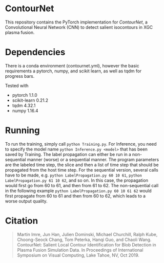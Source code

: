 # ContourNet

This repository contains the PyTorch implementation for _ContourNet_, a Convolutional Neural Network (CNN) to detect salient isocontours in XGC plasma fusion.

# Dependencies

There is a conda environment (contournet.yml), however the basic requirements a pytorch, numpy, and scikit learn, as well as tqdm for progress bars.

Tested with   
- pytorch 1.1.0
- scikit-learn 0.21.2
- tqdm 4.32.1
- numpy 1.16.4

# Running

To run the training, simply call ``python Training.py``. 
For Inference, you need to specify the model name ``python Inference.py <model>`` that has been saved by Training.
The label propagation can either be run in a non-sequential manner (worse) or a sequential manner. 
The program parameters are the labeled time step, the slice and then a list of time step that should be propagated from the host time step.
For the sequential version, several calls have to be made, e.g. ``python LabelPropagation.py 60 10 61``, ``python LabelPropagation.py 61 10 62``, and so on. 
In this case, the propagation would first go from 60 to 61, and then from 61 to 62.
The non-sequential call in the following example ``python LabelPropagation.py 60 10 61 62`` would first propagate from 60 to 61 and then from 60 to 62, which leads to a worse output quality. 

# Citation

> Martin Imre, Jun Han, Julien Dominski, Michael Churchill, Ralph Kube, Choong-Seock Chang, Tom Peterka, Hanqi Guo, and Chaoli Wang. ContourNet: Salient Local Contour Identification for Blob Detection in Plasma Fusion Simulation Data. In Proceedings of International Symposium on Visual Computing, Lake Tahoe, NV, Oct 2019.
